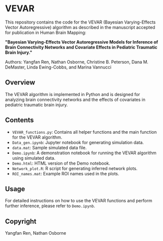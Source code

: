 # VEVAR

This repository contains the code for the VEVAR (Bayesian Varying-Effects Vector Autoregressive) algorithm as described in the manuscript accepted for publication in Human Brain Mapping:

**"Bayesian Varying-Effects Vector Autoregressive Models for Inference of Brain Connectivity Networks and Covariate Effects in Pediatric Traumatic Brain Injury."**


Authors: Yangfan Ren, Nathan Osborne, Christine B. Peterson, Dana M. DeMaster, Linda Ewing-Cobbs, and Marina Vannucci

## Overview

The VEVAR algorithm is implemented in Python and is designed for analyzing brain connectivity networks and the effects of covariates in pediatric traumatic brain injury.

## Contents

- `VEVAR_functions.py`: Contains all helper functions and the main function for the VEVAR algorithm.
- `Data_gen.ipynb`: Jupyter notebook for generating simulation data.
- `data.mat`: Sample simulated data file.
- `Demo.ipynb`: A demonstration notebook for running the VEVAR algorithm using simulated data.
- `Demo.html`: HTML version of the Demo notebook.
- `Network_plot.R`: R script for generating inferred network plots.
- `ROI_names.mat`: Example ROI names used in the plots.

## Usage

For detailed instructions on how to use the VEVAR functions and perform further inference, please refer to `Demo.ipynb`.

## Copyright

Yangfan Ren, Nathan Osborne
